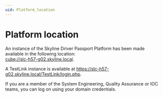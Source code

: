 ```yaml
---
uid: Platform_location
---
```


# Platform location

An instance of the Skyline Driver Passport Platform has been made available in the following location:<br><cube://slc-h57-g02.skyline.local>.

A TestLink instance is available at <https://slc-h57-g02.skyline.local/TestLink/login.php>.

If you are a member of the System Engineering, Quality Assurance or IOC teams, you can log on using your domain credentials.
